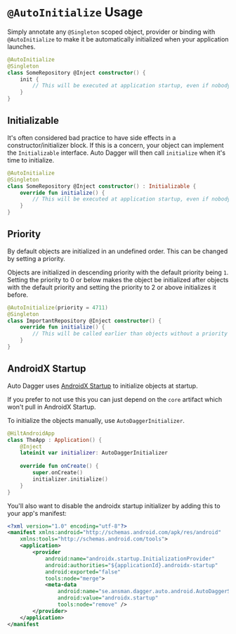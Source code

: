 # `@AutoInitialize` Usage 
Simply annotate any `@Singleton` scoped object, provider or binding with `@AutoInitialize` to make it be automatically 
initialized when your application launches.

```kotlin
@AutoInitialize
@Singleton
class SomeRepository @Inject constructor() {
    init {
        // This will be executed at application startup, even if nobody injects it.
    }
}
```

## Initializable
It's often considered bad practice to have side effects in a constructor/initializer block. If this is a concern, your
object can implement the `Initializable` interface. Auto Dagger will then call `initialize` when it's time to initialize.

```kotlin
@AutoInitialize
@Singleton
class SomeRepository @Inject constructor() : Initializable {
    override fun initialize() {
        // This will be executed at application startup, even if nobody injects it.
    }
}
```

## Priority
By default objects are initialized in an undefined order. This can be changed by setting a priority.

Objects are initialized in descending priority with the default priority being `1`. Setting the priority to 0 or below
makes the object be initialized after objects with the default priority and setting the priority to 2 or above 
initializes it before.

```kotlin
@AutoInitialize(priority = 4711)
@Singleton
class ImportantRepository @Inject constructor() {
    override fun initialize() {
        // This will be called earlier than objects without a priority
    }
}
```

## AndroidX Startup
Auto Dagger uses [AndroidX Startup](https://developer.android.com/topic/libraries/app-startup) to initialize objects 
at startup.

If you prefer to not use this you can just depend on the `core` artifact which won't pull in AndroidX Startup.

To initialize the objects manually, use `AutoDaggerInitializer`.

```kotlin
@HiltAndroidApp
class TheApp : Application() {
    @Inject
    lateinit var initializer: AutoDaggerInitializer
    
    override fun onCreate() {
        super.onCreate()
        initializer.initialize()
    }
}
```
You'll also want to disable the androidx startup initializer by adding this to your app's manifest:
```xml
<?xml version="1.0" encoding="utf-8"?>
<manifest xmlns:android="http://schemas.android.com/apk/res/android"
    xmlns:tools="http://schemas.android.com/tools">
    <application>
        <provider
            android:name="androidx.startup.InitializationProvider"
            android:authorities="${applicationId}.androidx-startup"
            android:exported="false"
            tools:node="merge">
            <meta-data
                android:name="se.ansman.dagger.auto.android.AutoDaggerStartupInitializer"
                android:value="androidx.startup"
                tools:node="remove" />
        </provider>
    </application>
</manifest
```

